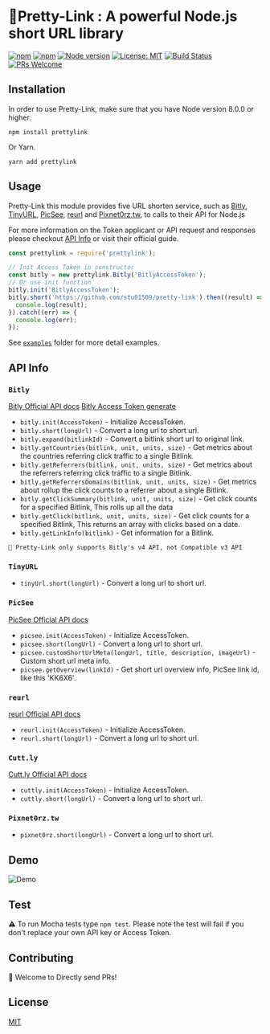# 🔗Pretty-Link : A powerful Node.js short URL library

[![npm](https://img.shields.io/npm/v/prettylink)](https://www.npmjs.com/package/prettylink)
[![npm](https://img.shields.io/npm/dm/prettylink)](https://www.npmjs.com/package/prettylink)
[![Node version](https://img.shields.io/badge/node.js->=_8.0-green.svg)](https://nodejs.org/download/)
[![License: MIT](https://img.shields.io/badge/License-MIT-blue.svg)](https://opensource.org/licenses/MIT)
[![Build Status](https://travis-ci.org/stu01509/pretty-link.svg?branch=master)](https://travis-ci.org/stu01509/pretty-link)
[![PRs Welcome](https://img.shields.io/badge/PRs-welcome-brightgreen.svg)](http://makeapullrequest.com)

## Installation

In order to use Pretty-Link, make sure that you have Node version 8.0.0 or higher.

```shell
npm install prettylink
```

Or Yarn.

```shell
yarn add prettylink
```

## Usage

Pretty-Link this module provides five URL shorten service, such as [Bitly](https://bitly.com/), [TinyURL](https://tinyurl.com/), [PicSee](https://picsee.co/), [reurl](https://reurl.cc/main/tw) and [Pixnet0rz.tw](http://0rz.tw/), to calls to their API for Node.js

For more information on the Token applicant or API request and responses please checkout [API Info](#API-Info) or visit their official guide.

```js
const prettylink = require('prettylink');

// Init Access Token in constructor 
const bitly = new prettylink.Bitly('BitlyAccessToken');
// Or use init function
bitly.init('BitlyAccessToken');
bitly.short('https://github.com/stu01509/pretty-link').then((result) => {
  console.log(result);
}).catch((err) => {
  console.log(err);
});

```

See [`examples`](examples) folder for more detail examples.

## API Info

### `Bitly`

 [Bitly Official API docs](https://dev.bitly.com/v4_documentation.html)
 [Bitly Access Token generate](https://www.youtube.com/watch?v=Bdq9vcQ8vfw&)

* `bitly.init(AccessToken)` - Initialize AccessToken.
* `bitly.short(longUrl)` - Convert a long url to short url.
* `bitly.expand(bitlinkId)` - Convert a bitlink short url to original link.
* `bitly.getCountries(bitlink, unit, units, size)` - Get metrics about the countries referring click traffic to a single Bitlink.
* `bitly.getReferrers(bitlink, unit, units, size)` - Get metrics about the referrers referring click traffic to a single Bitlink.
* `bitly.getReferrersDomains(bitlink, unit, units, size)` - Get metrics about rollup the click counts to a referrer about a single Bitlink.
* `bitly.getClickSummary(bitlink, unit, units, size)` - Get click counts for a specified Bitlink, This rolls up all the data
* `bitly.getClick(bitlink, unit, units, size)` - Get click counts for a specified Bitlink, This returns an array with clicks based on a date.
* `bitly.getLinkInfo(bitlink)` - Get information for a Bitlink.

`📌 Pretty-Link only supports Bitly's v4 API, not Compatible v3 API`

### `TinyURL`

* `tinyUrl.short(longUrl)` - Convert a long url to short url.

### `PicSee`

[PicSee Official API docs](https://picsee.co/developers/)

* `picsee.init(AccessToken)` - Initialize AccessToken.
* `picsee.short(longUrl)` - Convert a long url to short url.
* `picsee.customShortUrlMeta(longUrl, title, description, imageUrl)` - Custom short url meta info.
* `picsee.getOverview(linkId)` - Get short url overview info, PicSee link id, like this 'KK6X6'.

### `reurl`

[reurl Official API docs](https://reurl.cc/info/tw/api)

* `reurl.init(AccessToken)` - Initialize AccessToken.
* `reurl.short(longUrl)` - Convert a long url to short url.

### `Cutt.ly`

[Cutt.ly Official API docs](https://cutt.ly/api-documentation/cuttly-links-api)

* `cuttly.init(AccessToken)` - Initialize AccessToken.
* `cuttly.short(longUrl)` - Convert a long url to short url.

### `Pixnet0rz.tw`

* `pixnet0rz.short(longUrl)` - Convert a long url to short url.

## Demo

![Demo](https://imgur.com/FjKL1a2.gif)

## Test

⚠️ To run Mocha tests type `npm test`. Please note the test will fail if you don't replace your own API key or Access Token.

## Contributing

🎉 Welcome to Directly send PRs!

## License

[MIT](LICENSE)
